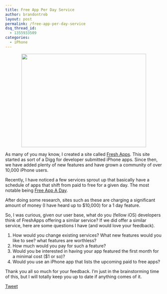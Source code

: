 ```yaml
---
title: Free App Per Day Service
author: brandontreb
layout: post
permalink: /free-app-per-day-service
dsq_thread_id:
  - 1355933509
categories:
  - iPhone
---
```

<p style="text-align: center;">
  <img class="alignnone size-full wp-image-1336" title="free" src="http://brandontreb.com/wp-content/uploads/2010/12/free.jpeg" alt="" width="400" height="300" />
</p>

As many of you may know, I created a site called [Fresh Apps][1]. This site started as sort of a Digg for developer submitted iPhone apps. Since then, we have added plenty of new features and have grown a community of over 10,000 iPhone users.

Recently, I have noticed a few services sprout up that basically have a schedule of apps that shift from paid to free for a given day. The most notable being [Free App A Day][2].

After doing some research, sites such as these are charging a significant amount of money (I have heard up to $10,000) for a 1 day feature.

So, I was curious, given our user base, what do you (fellow iOS) developers think of FreshApps offering a similar service? If we did offer a similar service, here are some questions I have (and would love your feedback).

  1. How would you change existing services? What new features would you like to see? what features are worthless?
  2. How much would you pay for such a feature?
  3. Would you be interested in having your app featured the first month for a minimal cost ($1 or so)?
  4. Would you use an iPhone app that lists the upcoming paid to free apps?

Thank you all so much for your feedback. I&#8217;m just in the brainstorming time of this, but I will totally keep you up to date if anything comes of it.

<div style="">
  <a href="http://twitter.com/share" class="twitter-share-button" data-count="horizontal" data-text="Free App Per Day Service" data-url="http://brandontreb.com/free-app-per-day-service"  data-via="brandontreb" data-related="brandontreb:">Tweet</a>
</div>

 [1]: http://freshapps.com
 [2]: http://freeappaday.com